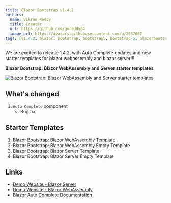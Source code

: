 ```yaml
---
title: Blazor Bootstrap v1.4.2
authors:
  name: Vikram Reddy
  title: Creator
  url: https://github.com/gvreddy04
  image_url: https://avatars.githubusercontent.com/u/2337067
tags: [v1.4.2, blazor, bootstrap, bootstrap5, bootstrap-5, blazorbootstrap, autocomplete, blazor-autocomplete, blazor-templates, blazor-starter-templates, blazorbootstrap-starter-templates]
---
```


We are excited to release 1.4.2, with Auto Complete updates and new starter templates for blazor webassembly and blazor server!!!

**Blazor Bootstrap: Blazor WebAssembly and Server starter templates**

<img src="https://i.imgur.com/4P8u0HR.png" alt="Blazor Bootstrap: Blazor WebAssembly and Server starter templates" />

<!--truncate-->

## What's changed

1. `Auto Complete` component
   - Bug fix

## Starter Templates
1. Blazor Bootstrap: Blazor WebAssembly Template
1. Blazor Bootstrap: Blazor WebAssembly Empty Template
1. Blazor Bootstrap: Blazor Server Template
1. Blazor Bootstrap: Blazor Server Empty Template

## Links
- [Demo Website - Blazor Server](https://demos.blazorbootstrap.com/)
- [Demo Website - Blazor WebAssembly](https://demos.getblazorbootstrap.com/)
- [Blazor Auto Complete Documentation](https://getblazorbootstrap.com/docs/forms/autocomplete)